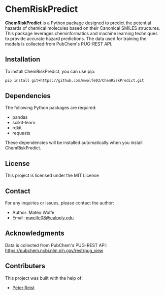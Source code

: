 # ChemRiskPredict

**ChemRiskPredict** is a Python package designed to predict the potential hazards of chemical molecules based on their Canonical SMILES structures. This package leverages cheminformatics and machine learning techniques to provide accurate hazard predictions. The data used for training the models is collected from PubChem's PUG-REST API.

## Installation

To install ChemRiskPredict, you can use pip:

```sh
pip install git+https://github.com/mwolfe03/ChemRiskPredict.git
```
## Dependencies
The following Python packages are required:
- pandas
- scikit-learn
- rdkit
- requests

These dependencies will be installed automatically when you install ChemRiskPredict.

## License
This project is licensed under the MIT License

## Contact
For any inquiries or issues, please contact the author:

- Author: Mateo Wolfe
- Email: mwolfe08@calpoly.edu

## Acknowledgments
Data is collected from PubChem's PUG-REST API: https://pubchem.ncbi.nlm.nih.gov/rest/pug_view

## Contributers
This project was built with the help of:

- [Peter Reist](mailto:pbers.no8@gmail.com)
